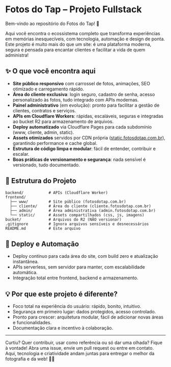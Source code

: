# Fotos do Tap – Projeto Fullstack

Bem-vindo ao repositório do Fotos do Tap! 🚀

Aqui você encontra o ecossistema completo que transforma experiências em memórias inesquecíveis, com tecnologia, automação e design de ponta. Este projeto é muito mais do que um site: é uma plataforma moderna, segura e pensada para encantar clientes e facilitar a vida de quem administra!

## ✨ O que você encontra aqui

- **Site público responsivo** com carrossel de fotos, animações, SEO otimizado e carregamento rápido.
- **Área do cliente exclusiva**: login seguro, cadastro de senha, acesso personalizado às fotos, tudo integrado com APIs modernas.
- **Painel administrativo** (em evolução): pronto para facilitar a gestão de clientes, contratos e serviços.
- **APIs em Cloudflare Workers**: rápidas, escaláveis, seguras e integradas ao bucket R2 para armazenamento de arquivos.
- **Deploy automatizado** via Cloudflare Pages para cada subdomínio (www, cliente, admin, static).
- **Assets otimizados** servidos por CDN própria ([static.fotosdotap.com.br](https://static.fotosdotap.com.br)), garantindo performance e cache global.
- **Estrutura de código limpa e modular**: fácil de entender, contribuir e escalar.
- **Boas práticas de versionamento e segurança**: nada sensível é versionado, tudo documentado.

## 📁 Estrutura do Projeto

```
backend/           # APIs (Cloudflare Worker)
frontend/
  ├── www/         # Site público (fotosdotap.com.br)
  ├── cliente/     # Área do cliente (cliente.fotosdotap.com.br)
  ├── admin/       # Área administrativa (admin.fotosdotap.com.br)
  └── static/      # Assets compartilhados (css, js, imagens)
bucket/            # Arquivos do R2 (NÃO versionar)
.gitignore         # Ignora arquivos sensíveis e desnecessários
README.md          # Este arquivo
```

## 🚀 Deploy e Automação

- Deploy contínuo para cada área do site, com build zero e atualização instantânea.
- APIs serverless, sem servidor para manter, com escalabilidade automática.
- Integração total entre frontend, backend e armazenamento.

## 💡 Por que este projeto é diferente?

- Foco total na experiência do usuário: rápido, bonito, intuitivo.
- Segurança em primeiro lugar: dados protegidos, acesso controlado.
- Pronto para crescer: arquitetura modular, fácil de adicionar novas áreas e funcionalidades.
- Documentação clara e incentivo à colaboração.

---

Curtiu? Quer contribuir, usar como referência ou só dar uma olhada? Fique à vontade! Abra uma issue, envie um pull request ou entre em contato. Aqui, tecnologia e criatividade andam juntas para entregar o melhor da fotografia e da web! 📸✨
